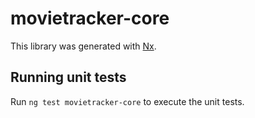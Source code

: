 # movietracker-core

This library was generated with [Nx](https://nx.dev).

## Running unit tests

Run `ng test movietracker-core` to execute the unit tests.
